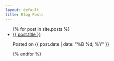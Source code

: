 ```yaml
---
layout: default
title: Blog Posts
---
```


<div class="blog-list">
    <ul>
        {% for post in site.posts %}
        <li>
            <a href="{{ post.url | prepend: site.baseurl }}">{{ post.title }}</a>
            <p class="post-date">Posted on {{ post.date | date: "%B %d, %Y" }}</p>
        </li>
        {% endfor %}
    </ul>
</div>

